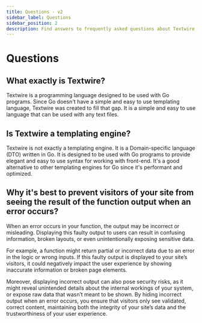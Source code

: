 ```yaml
---
title: Questions - v2
sidebar_label: Questions
sidebar_position: 2
description: Find answers to frequently asked questions about Textwire, including its purpose, usage, and how it differs from templating engines
---
```


# Questions

## What exactly is Textwire?
Textwire is a programming language designed to be used with Go programs. Since Go doesn't have a simple and easy to use templating language, Textwire was created to fill that gap. It is a simple and easy to use language that can be used with any text files.


## Is Textwire a templating engine?
Textwire is not exactly a templating engine. It is a Domain-specific language (DTO) written in Go. It is designed to be used with Go programs to provide elegant and easy to use syntax for working with front-end. It's a good alternative to other templating engines for Go since it's performant and optimized.

## Why it's best to prevent visitors of your site from seeing the result of the function output when an error occurs?
When an error occurs in your function, the output may be incorrect or misleading. Displaying this faulty output to users can result in confusing information, broken layouts, or even unintentionally exposing sensitive data.

For example, a function might return partial or incorrect data due to an error in the logic or wrong inputs. If this faulty output is displayed to your site’s visitors, it could negatively impact the user experience by showing inaccurate information or broken page elements.

Moreover, displaying incorrect output can also pose security risks, as it might reveal unintended details about the internal workings of your system, or expose raw data that wasn’t meant to be shown. By hiding incorrect output when an error occurs, you ensure that visitors only see validated, correct content, maintaining both the integrity of your site’s data and the trustworthiness of your user experience.

